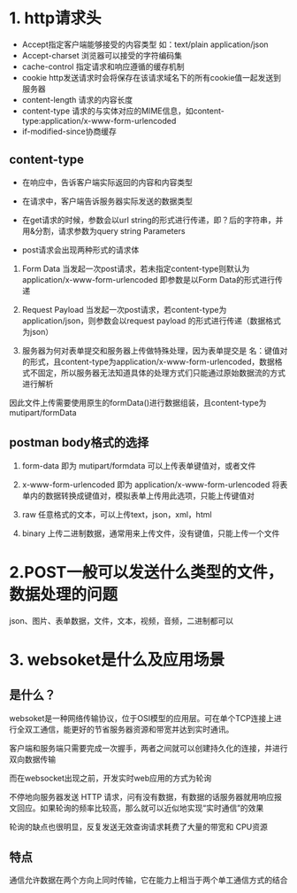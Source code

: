 # 1. http请求头
- Accept指定客户端能够接受的内容类型 如：text/plain application/json
- Accept-charset 浏览器可以接受的字符编码集
- cache-control 指定请求和响应遵循的缓存机制
- cookie http发送请求时会将保存在该请求域名下的所有cookie值一起发送到服务器
- content-length 请求的内容长度
- content-type 请求的与实体对应的MIME信息，如content-type:application/x-www-form-urlencoded
- if-modified-since协商缓存

## content-type
- 在响应中，告诉客户端实际返回的内容和内容类型
- 在请求中，客户端告诉服务器实际发送的数据类型


- 在get请求的时候，参数会以url string的形式进行传递，即？后的字符串，并用&分割，请求参数为query string Parameters

- post请求会出现两种形式的请求体
1. Form Data       当发起一次post请求，若未指定content-type则默认为application/x-www-form-urlencoded  即参数是以Form Data的形式进行传递

2. Request Payload      当发起一次post请求，若content-type为application/json，则参数会以request payload 的形式进行传递（数据格式为json）


3. 服务器为何对表单提交和服务器上传做特殊处理，因为表单提交是 名：键值对的形式，且content-type为application/x-www-form-urlencoded，数据格式不固定，所以服务器无法知道具体的处理方式们只能通过原始数据流的方式进行解析

因此文件上传需要使用原生的formData()进行数据组装，且content-type为mutipart/formData


## postman body格式的选择
1. form-data 即为 mutipart/formdata 可以上传表单键值对，或者文件
2. x-www-form-urlencoded 即为 application/x-www-form-urlencoded 将表单内的数据转换成键值对，模拟表单上传用此选项，只能上传键值对

3. raw 任意格式的文本，可以上传text，json，xml，html

4. binary 上传二进制数据，通常用来上传文件，没有键值，只能上传一个文件


# 2.POST一般可以发送什么类型的文件，数据处理的问题
json、图片、表单数据，文件，文本，视频，音频，二进制都可以

# 3. websoket是什么及应用场景

## 是什么？
websoket是一种网络传输协议，位于OSI模型的应用层。可在单个TCP连接上进行全双工通信，能更好的节省服务器资源和带宽并达到实时通讯。

客户端和服务端只需要完成一次握手，两者之间就可以创建持久化的连接，并进行双向数据传输

而在websocket出现之前，开发实时web应用的方式为轮询

不停地向服务器发送 HTTP 请求，问有没有数据，有数据的话服务器就用响应报文回应。如果轮询的频率比较高，那么就可以近似地实现“实时通信”的效果

轮询的缺点也很明显，反复发送无效查询请求耗费了大量的带宽和 CPU资源



## 特点
通信允许数据在两个方向上同时传输，它在能力上相当于两个单工通信方式的结合
